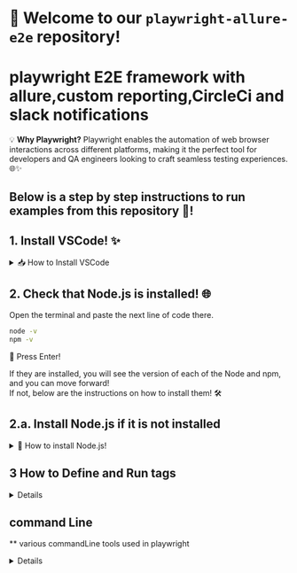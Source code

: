 
# 🚀 Welcome to our `playwright-allure-e2e` repository!
# playwright E2E framework with allure,custom reporting,CircleCi and slack notifications

💡 **Why Playwright?** Playwright enables the automation of web browser interactions across different platforms, making it the perfect tool for developers and QA engineers looking to craft seamless testing experiences. 🌐✨

## Below is a step by step instructions to run examples from this repository 🌱! 

## 1. Install VSCode! ✨
<details>
<summary>📥 How to Install VSCode </summary>
🔍 Seek out the official Visual Studio Code website and claim the version meant for your realm (operating system).
📦 Open the downloaded artifact and adhere to the guidance of the installation spirit.
</details>

## 2. Check that Node.js is installed! 🌐
Open the terminal and paste the next line of code there. 

```bash
node -v  
npm -v
```
🔮 Press Enter! 

If they are installed, you will see the version of each of the Node and npm, and you can move forward!  
If not, below are the instructions on how to install them! 🛠

## 2.a. Install Node.js if it is not installed

<details>
  <summary>🌟 How to install Node.js! </summary>
🏰 Venture forth to the official Node.js website and secure the Windows installer treasure.
📜 Open the treasure chest (the downloaded file) and follow the mystical instructions provided by the installer.
    
### **Confirm the success** of your spell by invoking the next line of code in the terminal.

```bash
node -v  
npm -v
```
🔮 Press Enter! 
👀 To witness the versions of Node.js and npm materialize before your eyes.

</details>

## 3 How to Define and Run tags

<details>
test('test login page', {
  tag: '@smoke',
}, async ({ page }) => {
  // ...
});

** npx playwright test --grep @smoke   
</details>

## command Line
** various commandLine tools used in playwright
<details>
*** Run all the tests

npx playwright test

*** Run a single test file

npx playwright test tests/todo-page.spec.ts

*** Run a set of test files

npx playwright test tests/todo-page/ tests/landing-page/

Run files that have my-spec or my-spec-2 in the file name

npx playwright test my-spec my-spec-2

Run tests that are in line 42 in my-spec.ts

npx playwright test my-spec.ts:42

Run the test with the title

npx playwright test -g "add a todo item"

Run tests in headed browsers

npx playwright test --headed

Run all the tests against a specific project

npx playwright test --project=chromium

Disable parallelization

npx playwright test --workers=1

Choose a reporter

npx playwright test --reporter=dot

Run in debug mode with Playwright Inspector

npx playwright test --debug

Run tests in interactive UI mode, with a built-in watch mode (Preview)

npx playwright test --ui

Ask for help

npx playwright test --help
</details>